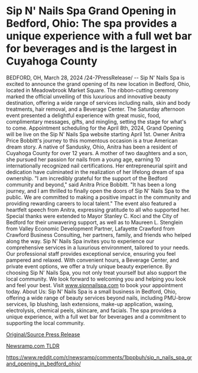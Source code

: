 # Sip N' Nails Spa Grand Opening in Bedford, Ohio: The spa provides a unique experience with a full wet bar for beverages and is the largest in Cuyahoga County

BEDFORD, OH, March 28, 2024 /24-7PressRelease/ -- Sip N' Nails Spa is excited to announce the grand opening of its new location in Bedford, Ohio, located in Meadowbrook Market Square. The ribbon-cutting ceremony marked the official unveiling of this luxurious and innovative beauty destination, offering a wide range of services including nails, skin and body treatments, hair removal, and a Beverage Center.  The Saturday afternoon event presented a delightful experience with great music, food, complimentary messages, gifts, and mingling, setting the stage for what's to come. Appointment scheduling for the April 8th, 2024, Grand Opening will be live on the Sip N' Nails Spa website starting April 1st.  Owner Anitra Price Bobbitt's journey to this momentous occasion is a true American dream story. A native of Sandusky, Ohio, Anitra has been a resident of Cuyahoga County for over 12 years. A mother of two daughters and a son, she pursued her passion for nails from a young age, earning 10 internationally recognized nail certifications. Her entrepreneurial spirit and dedication have culminated in the realization of her lifelong dream of spa ownership.  "I am incredibly grateful for the support of the Bedford community and beyond," said Anitra Price Bobbitt. "It has been a long journey, and I am thrilled to finally open the doors of Sip N' Nails Spa to the public. We are committed to making a positive impact in the community and providing rewarding careers to local talent."  The event also featured a heartfelt speech from Anitra, expressing gratitude to all who supported her. Special thanks were extended to Mayor Stanley C. Koci and the City of Bedford for their unwavering support, as well as to Maureen L. Stenglein from Valley Economic Development Partner, Lafayette Crawford from Crawford Business Consulting, her partners, family, and friends who helped along the way.  Sip N' Nails Spa invites you to experience our comprehensive services in a luxurious environment, tailored to your needs. Our professional staff provides exceptional service, ensuring you feel pampered and relaxed. With convenient hours, a Beverage Center, and private event options, we offer a truly unique beauty experience. By choosing Sip N' Nails Spa, you not only treat yourself but also support the local community. We look forward to welcoming you and helping you look and feel your best. Visit www.sipnnailspa.com to book your appointment today.  About Us: Sip N' Nails Spa is a small business in Bedford, Ohio, offering a wide range of beauty services beyond nails, including PMU-brow services, lip blushing, lash extensions, make-up application, waxing, electrolysis, chemical peels, skincare, and facials. The spa provides a unique experience, with a full wet bar for beverages and a commitment to supporting the local community. 

[Original/Source Press Release](https://www.24-7pressrelease.com/press-release/509612/sip-n-nails-spa-grand-opening-in-bedford-ohio-the-spa-provides-a-unique-experience-with-a-full-wet-bar-for-beverages-and-is-the-largest-in-cuyahoga-county)
                    

[Newsramp.com TLDR](None) 

https://www.reddit.com/r/newsramp/comments/1bppbuh/sip_n_nails_spa_grand_opening_in_bedford_ohio/